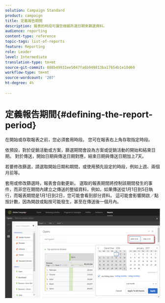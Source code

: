 ```yaml
---
solution: Campaign Standard
product: campaign
title: 定義報告期間
description: 報表的時段可讓您根據所選日期來篩選資料。
audience: reporting
content-type: reference
topic-tags: list-of-reports
feature: Reporting
role: Leader
level: Intermediate
translation-type: tm+mt
source-git-commit: 088b49931ee5047fa6b949813ba17654b1e10d60
workflow-type: tm+mt
source-wordcount: '207'
ht-degree: 4%

---
```



# 定義報告期間{#defining-the-report-period}

在開始或存取報表之前，您必須套用時段。 您可在報表右上角存取指定時段。

依預設，對於促銷活動或方案，篩選期間會設為方案或促銷活動的開始和結束日期。 對於傳送，開始日期與傳送日期對應，結束日期與傳送日期加上7天。

若要修改篩選，請選取開始日期和期間，或使用預先設定的時段，例如上週、兩個月前等。

套用或修改篩選時，報表會自動更新。 選取的報表期間將控制該期間發生的事件，而非您在期間內建立之傳送的整組資料，例如，如果傳送從1月1日到5日執行，而報表期間是1月1日到2日，您可能會看到部分資料。 這可能會影響開啟／點按計數，因為開啟或點按可能發生，甚至在傳送後一個月內。

![](assets/campaign_reports_5.png)
